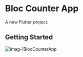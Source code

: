 # Bloc Counter App

A new Flutter project.

## Getting Started

![imag-1BlocCounterApp](https://github.com/user-attachments/assets/c9011eb6-7002-44ef-ac51-c728ac1e1b20)

